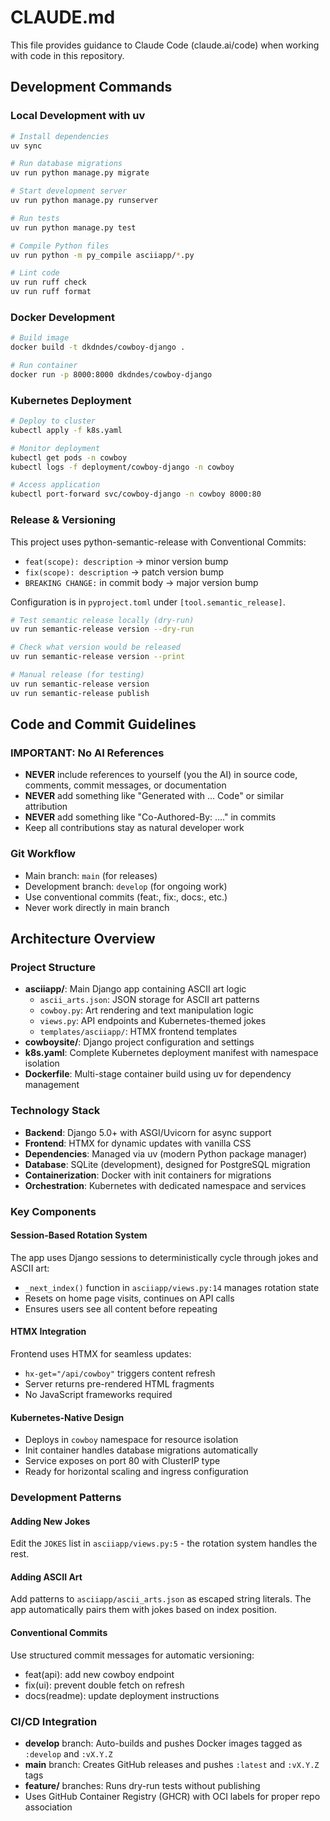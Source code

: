 # CLAUDE.md

This file provides guidance to Claude Code (claude.ai/code) when working with code in this repository.

## Development Commands

### Local Development with uv
```bash
# Install dependencies
uv sync

# Run database migrations
uv run python manage.py migrate

# Start development server
uv run python manage.py runserver

# Run tests
uv run python manage.py test

# Compile Python files
uv run python -m py_compile asciiapp/*.py

# Lint code
uv run ruff check
uv run ruff format
```

### Docker Development
```bash
# Build image
docker build -t dkdndes/cowboy-django .

# Run container
docker run -p 8000:8000 dkdndes/cowboy-django
```

### Kubernetes Deployment
```bash
# Deploy to cluster
kubectl apply -f k8s.yaml

# Monitor deployment
kubectl get pods -n cowboy
kubectl logs -f deployment/cowboy-django -n cowboy

# Access application
kubectl port-forward svc/cowboy-django -n cowboy 8000:80
```

### Release & Versioning
This project uses python-semantic-release with Conventional Commits:
- `feat(scope): description` → minor version bump
- `fix(scope): description` → patch version bump  
- `BREAKING CHANGE:` in commit body → major version bump

Configuration is in `pyproject.toml` under `[tool.semantic_release]`.

```bash
# Test semantic release locally (dry-run)
uv run semantic-release version --dry-run

# Check what version would be released
uv run semantic-release version --print

# Manual release (for testing)
uv run semantic-release version
uv run semantic-release publish
```

## Code and Commit Guidelines

### IMPORTANT: No AI References
- **NEVER** include references to yourself (you the AI) in source code, comments, commit messages, or documentation
- **NEVER** add something like "Generated with … Code" or similar attribution
- **NEVER** add something like "Co-Authored-By: …." in commits
- Keep all contributions stay as natural developer work

### Git Workflow
- Main branch: `main` (for releases)
- Development branch: `develop` (for ongoing work)
- Use conventional commits (feat:, fix:, docs:, etc.)
- Never work directly in main branch

## Architecture Overview

### Project Structure
- **asciiapp/**: Main Django app containing ASCII art logic
  - `ascii_arts.json`: JSON storage for ASCII art patterns
  - `cowboy.py`: Art rendering and text manipulation logic
  - `views.py`: API endpoints and Kubernetes-themed jokes
  - `templates/asciiapp/`: HTMX frontend templates
- **cowboysite/**: Django project configuration and settings
- **k8s.yaml**: Complete Kubernetes deployment manifest with namespace isolation
- **Dockerfile**: Multi-stage container build using uv for dependency management

### Technology Stack
- **Backend**: Django 5.0+ with ASGI/Uvicorn for async support
- **Frontend**: HTMX for dynamic updates with vanilla CSS
- **Dependencies**: Managed via uv (modern Python package manager)
- **Database**: SQLite (development), designed for PostgreSQL migration
- **Containerization**: Docker with init containers for migrations
- **Orchestration**: Kubernetes with dedicated namespace and services

### Key Components

#### Session-Based Rotation System
The app uses Django sessions to deterministically cycle through jokes and ASCII art:
- `_next_index()` function in `asciiapp/views.py:14` manages rotation state
- Resets on home page visits, continues on API calls
- Ensures users see all content before repeating

#### HTMX Integration
Frontend uses HTMX for seamless updates:
- `hx-get="/api/cowboy"` triggers content refresh
- Server returns pre-rendered HTML fragments
- No JavaScript frameworks required

#### Kubernetes-Native Design
- Deploys in `cowboy` namespace for resource isolation
- Init container handles database migrations automatically
- Service exposes on port 80 with ClusterIP type
- Ready for horizontal scaling and ingress configuration

### Development Patterns

#### Adding New Jokes
Edit the `JOKES` list in `asciiapp/views.py:5` - the rotation system handles the rest.

#### Adding ASCII Art
Add patterns to `asciiapp/ascii_arts.json` as escaped string literals. The app automatically pairs them with jokes based on index position.

#### Conventional Commits
Use structured commit messages for automatic versioning:
- feat(api): add new cowboy endpoint
- fix(ui): prevent double fetch on refresh  
- docs(readme): update deployment instructions

### CI/CD Integration
- **develop** branch: Auto-builds and pushes Docker images tagged as `:develop` and `:vX.Y.Z`
- **main** branch: Creates GitHub releases and pushes `:latest` and `:vX.Y.Z` tags
- **feature/** branches: Runs dry-run tests without publishing
- Uses GitHub Container Registry (GHCR) with OCI labels for proper repo association